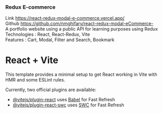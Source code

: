 ### Redux E-commerce
Link  https://react-redux-modal-e-commerce.vercel.app/<br/>
Github   https://github.com/nmghifary/react-redux-modal-eCommerce-<br/>
A portfolio website using a public API for learning purposes using Redux<br/>
Technologies	: React, React-Redux, Vite<br/>
Features	: Cart, Modal, Filter and Search, Bookmark<br/>

# React + Vite

This template provides a minimal setup to get React working in Vite with HMR and some ESLint rules.

Currently, two official plugins are available:

- [@vitejs/plugin-react](https://github.com/vitejs/vite-plugin-react/blob/main/packages/plugin-react/README.md) uses [Babel](https://babeljs.io/) for Fast Refresh
- [@vitejs/plugin-react-swc](https://github.com/vitejs/vite-plugin-react-swc) uses [SWC](https://swc.rs/) for Fast Refresh

